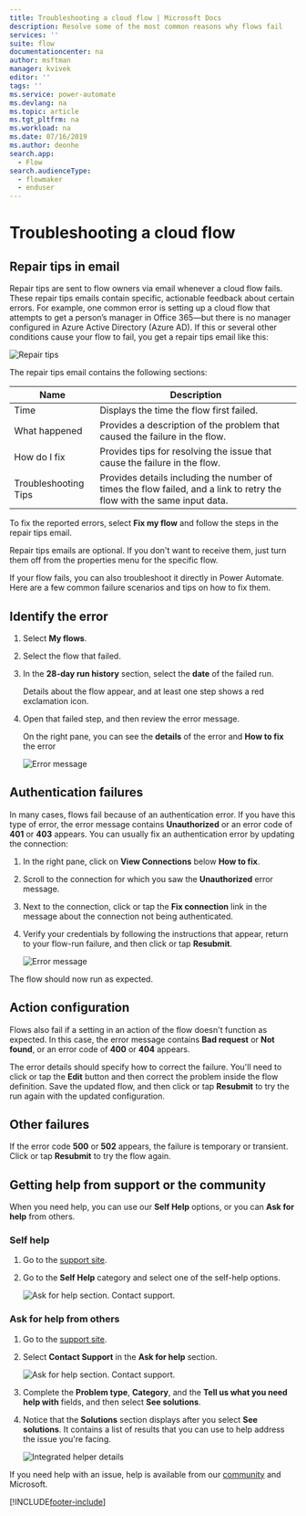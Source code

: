 ```yaml
---
title: Troubleshooting a cloud flow | Microsoft Docs
description: Resolve some of the most common reasons why flows fail
services: ''
suite: flow
documentationcenter: na
author: msftman
manager: kvivek
editor: ''
tags: ''
ms.service: power-automate
ms.devlang: na
ms.topic: article
ms.tgt_pltfrm: na
ms.workload: na
ms.date: 07/16/2019
ms.author: deonhe
search.app: 
  - Flow
search.audienceType: 
  - flowmaker
  - enduser
---
```

# Troubleshooting a cloud flow


## Repair tips in email

Repair tips are sent to flow owners via email whenever a cloud flow fails. These repair tips emails contain specific, actionable feedback about certain errors. For example, one common error is setting up a cloud flow that attempts to get a person’s manager in Office 365—but there is no manager configured in Azure Active Directory (Azure AD). If this or several other conditions cause your flow to fail, you get a repair tips email like this:

![Repair tips](media/fix-flow-failures/repair-tips-email-2.png)

The repair tips email contains the following sections:

Name|Description
---|---
Time|Displays the time the flow first failed.
What happened|Provides a description of the problem that caused the failure in the flow.
How do I fix|Provides tips for resolving the issue that cause the failure in the flow.
Troubleshooting Tips|Provides details including the number of times the flow failed, and a link to retry the flow with the same input data.

To fix the reported errors, select **Fix my flow** and follow the steps in the repair tips email.

Repair tips emails are optional. If you don't want to receive them, just turn them off from the properties menu for the specific flow.

If your flow fails, you can also troubleshoot it directly in Power Automate.  Here are a few common failure scenarios and tips on how to fix them.

## Identify the error

1. Select **My flows**.
1. Select the flow that failed.
1. In the **28-day run history** section, select the **date** of the failed run.
   
   Details about the flow appear, and at least one step shows a red exclamation icon.
1. Open that failed step, and then review the error message.

   On the right pane, you can see the **details** of the error and **How to fix** the error 

   ![Error message](./media/fix-flow-failures/identify-error.png)


## Authentication failures
In many cases, flows fail because of an authentication error. If you have this type of error, the error message contains **Unauthorized** or an error code of **401** or **403** appears. You can usually fix an authentication error by updating the connection:

1. In the right pane, click on **View Connections** below **How to fix**.
1. Scroll to the connection for which you saw the **Unauthorized** error message.
1. Next to the connection, click or tap the **Fix connection** link in the message about the connection not being authenticated.
1. Verify your credentials by following the instructions that appear, return to your flow-run failure, and then click or tap **Resubmit**.

   ![Error message](./media/fix-flow-failures/resubmit.png)
   
 The flow should now run as expected.

## Action configuration
Flows also fail if a setting in an action of the flow doesn't function as expected. In this case, the error message contains **Bad request** or **Not found**, or an error code of **400** or **404** appears.

The error details should specify how to correct the failure. You'll need to click or tap the **Edit** button and then correct the problem inside the flow definition. Save the updated flow, and then click or tap **Resubmit** to try the run again with the updated configuration.

## Other failures
If the error code **500** or **502** appears, the failure is temporary or transient. Click or tap **Resubmit** to try the flow again.

## Getting help from support or the community

When you need help, you can use our **Self Help** options, or you can **Ask for help** from others.

### Self help 

1. Go to the [support site](https://flow.microsoft.com/support/).
1. Go to the **Self Help** category and select one of the self-help options.

    ![Ask for help section. Contact support.](media/fix-flow-failures/self-help-section.png)

### Ask for help from others

1. Go to the [support site](https://flow.microsoft.com/support/).
1. Select **Contact Support** in the **Ask for help** section.
    
    ![Ask for help section. Contact support.](media/fix-flow-failures/ask-for-help.png)

1. Complete the **Problem type**, **Category**, and the **Tell us what you need help with** fields, and then select **See solutions**. 

1. Notice that the **Solutions** section displays after you select **See solutions**. It contains a list of results that you can use to help address the issue you're facing. 

    ![Integrated helper details](media/fix-flow-failures/support-request.png)

If you need help with an issue, help is available from our [community](https://go.microsoft.com/fwlink/?LinkID=787467) and Microsoft. 



[!INCLUDE[footer-include](includes/footer-banner.md)]